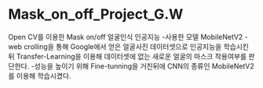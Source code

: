 # Mask_on_off_Project_G.W
Open CV를 이용한 Mask on/off 얼굴인식 인공지능
  -사용한 모델 MobileNetV2
  -web crolling을 통해 Google에서 얻은 얼굴사진 데이터셋으로 인공지능을 학습시킨 뒤 Transfer-Learning을 이용해 데이터셋에 없는 새로운 얼굴의 마스크 착용여부를 판단한다.
  -성능을 높이기 위해 Fine-tunning을 거친뒤에 CNN의 종류인 MobileNetV2를 이용해 학습시켰다.
